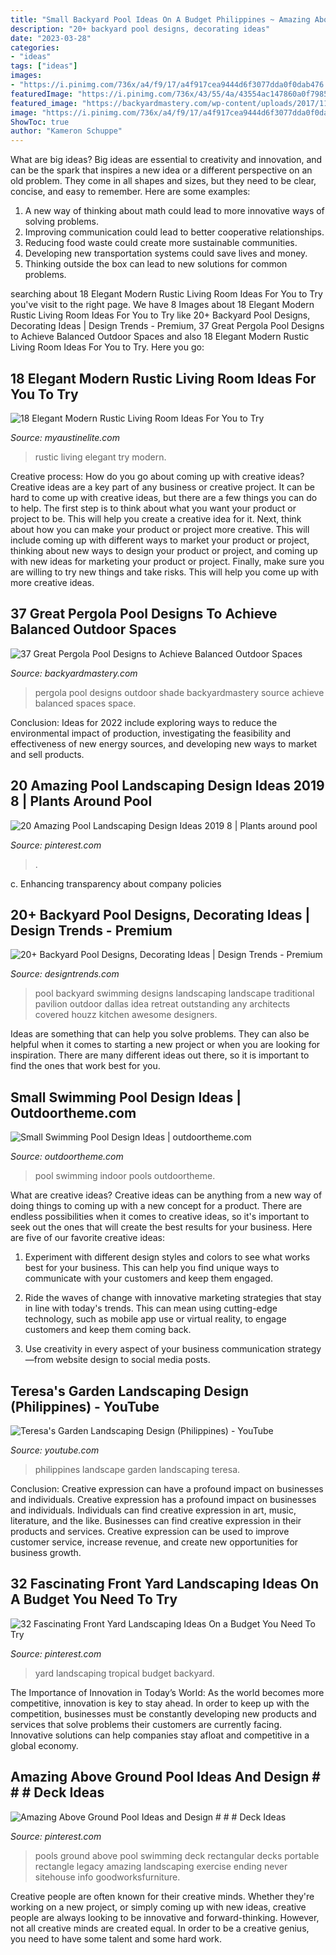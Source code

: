 ```yaml
---
title: "Small Backyard Pool Ideas On A Budget Philippines ~ Amazing Above Ground Pool Ideas And Design # # # Deck Ideas"
description: "20+ backyard pool designs, decorating ideas"
date: "2023-03-28"
categories:
- "ideas"
tags: ["ideas"]
images:
- "https://i.pinimg.com/736x/a4/f9/17/a4f917cea9444d6f3077dda0f0dab476.jpg"
featuredImage: "https://i.pinimg.com/736x/43/55/4a/43554ac147860a0f79853f63b1e16482.jpg"
featured_image: "https://backyardmastery.com/wp-content/uploads/2017/11/18-pergola-pool-designs.jpg"
image: "https://i.pinimg.com/736x/a4/f9/17/a4f917cea9444d6f3077dda0f0dab476.jpg"
ShowToc: true
author: "Kameron Schuppe"
---
```



What are big ideas?
Big ideas are essential to creativity and innovation, and can be the spark that inspires a new idea or a different perspective on an old problem. They come in all shapes and sizes, but they need to be clear, concise, and easy to remember. Here are some examples:
1. A new way of thinking about math could lead to more innovative ways of solving problems. 
2. Improving communication could lead to better cooperative relationships. 
3. Reducing food waste could create more sustainable communities. 
4. Developing new transportation systems could save lives and money. 
5. Thinking outside the box can lead to new solutions for common problems.

	

		
searching about 18 Elegant Modern Rustic Living Room Ideas For You to Try you've visit to the right page. We have 8 Images about 18 Elegant Modern Rustic Living Room Ideas For You to Try like 20+ Backyard Pool Designs, Decorating Ideas | Design Trends - Premium, 37 Great Pergola Pool Designs to Achieve Balanced Outdoor Spaces and also 18 Elegant Modern Rustic Living Room Ideas For You to Try. Here you go:
		
    
## 18 Elegant Modern Rustic Living Room Ideas For You To Try

<img loading=lazy src="https://www.myaustinelite.com/wp-content/uploads/2015/01/rustic-living-room-ideas-for-small-space.jpg" onerror="this.onerror=null;this.src='https://tse4.mm.bing.net/th?id=OIP.FnwgWjKFPOzwcjeADyf76AHaFm&amp;pid=15.1';" alt="18 Elegant Modern Rustic Living Room Ideas For You to Try">

_Source: myaustinelite.com_

>rustic living elegant try modern. 

	

Creative process: How do you go about coming up with creative ideas?
Creative ideas are a key part of any business or creative project. It can be hard to come up with creative ideas, but there are a few things you can do to help. The first step is to think about what you want your product or project to be. This will help you create a creative idea for it. Next, think about how you can make your product or project more creative. This will include coming up with different ways to market your product or project, thinking about new ways to design your product or project, and coming up with new ideas for marketing your product or project. Finally, make sure you are willing to try new things and take risks. This will help you come up with more creative ideas.

    
## 37 Great Pergola Pool Designs To Achieve Balanced Outdoor Spaces

<img loading=lazy src="https://backyardmastery.com/wp-content/uploads/2017/11/18-pergola-pool-designs.jpg" onerror="this.onerror=null;this.src='https://tse3.mm.bing.net/th?id=OIP.8j8IvbXs52Fz5m_9v6FaYgAAAA&amp;pid=15.1';" alt="37 Great Pergola Pool Designs to Achieve Balanced Outdoor Spaces">

_Source: backyardmastery.com_

>pergola pool designs outdoor shade backyardmastery source achieve balanced spaces space. 

	

Conclusion:
Ideas for 2022 include exploring ways to reduce the environmental impact of production, investigating the feasibility and effectiveness of new energy sources, and developing new ways to market and sell products.

    
## 20 Amazing Pool Landscaping Design Ideas 2019 8 | Plants Around Pool

<img loading=lazy src="https://i.pinimg.com/736x/a4/f9/17/a4f917cea9444d6f3077dda0f0dab476.jpg" onerror="this.onerror=null;this.src='https://tse1.mm.bing.net/th?id=OIP.zs7WqD7yyXkMtolcMv7E0QHaJ3&amp;pid=15.1';" alt="20 Amazing Pool Landscaping Design Ideas 2019 8 | Plants around pool">

_Source: pinterest.com_

>. 

	

c. Enhancing transparency about company policies 

    
## 20+ Backyard Pool Designs, Decorating Ideas | Design Trends - Premium

<img loading=lazy src="https://images.designtrends.com/wp-content/uploads/2016/01/09035145/Backyard-Pool-Landscaping-Ideas.jpg" onerror="this.onerror=null;this.src='https://tse4.mm.bing.net/th?id=OIP.SZF3dToedjPvqWXFrMwjBQHaFD&amp;pid=15.1';" alt="20+ Backyard Pool Designs, Decorating Ideas | Design Trends - Premium">

_Source: designtrends.com_

>pool backyard swimming designs landscaping landscape traditional pavilion outdoor dallas idea retreat outstanding any architects covered houzz kitchen awesome designers. 

	

Ideas are something that can help you solve problems. They can also be helpful when it comes to starting a new project or when you are looking for inspiration. There are many different ideas out there, so it is important to find the ones that work best for you.

    
## Small Swimming Pool Design Ideas | Outdoortheme.com

<img loading=lazy src="https://www.outdoortheme.com/wp-content/uploads/2015/03/Small-indoor-swimming-pool.jpg" onerror="this.onerror=null;this.src='https://tse2.mm.bing.net/th?id=OIP.Qg83tG42ZU5vpjSfC53hlAHaLJ&amp;pid=15.1';" alt="Small Swimming Pool Design Ideas | outdoortheme.com">

_Source: outdoortheme.com_

>pool swimming indoor pools outdoortheme. 

	

What are creative ideas?
Creative ideas can be anything from a new way of doing things to coming up with a new concept for a product. There are endless possibilities when it comes to creative ideas, so it's important to seek out the ones that will create the best results for your business. Here are five of our favorite creative ideas: 
1. Experiment with different design styles and colors to see what works best for your business. This can help you find unique ways to communicate with your customers and keep them engaged.

2. Ride the waves of change with innovative marketing strategies that stay in line with today's trends. This can mean using cutting-edge technology, such as mobile app use or virtual reality, to engage customers and keep them coming back. 

3. Use creativity in every aspect of your business communication strategy—from website design to social media posts.

    
## Teresa&#039;s Garden Landscaping Design (Philippines) - YouTube

<img loading=lazy src="http://i.ytimg.com/vi/YHH3mgNtKek/maxresdefault.jpg" onerror="this.onerror=null;this.src='https://tse4.mm.bing.net/th?id=OIP.Z2UW8ibRcGTzijZThS_cKAHaEK&amp;pid=15.1';" alt="Teresa&#039;s Garden Landscaping Design (Philippines) - YouTube">

_Source: youtube.com_

>philippines landscape garden landscaping teresa. 

	

Conclusion: Creative expression can have a profound impact on businesses and individuals.
Creative expression has a profound impact on businesses and individuals. Individuals can find creative expression in art, music, literature, and the like. Businesses can find creative expression in their products and services. Creative expression can be used to improve customer service, increase revenue, and create new opportunities for business growth.

    
## 32 Fascinating Front Yard Landscaping Ideas On A Budget You Need To Try

<img loading=lazy src="https://i.pinimg.com/736x/33/ff/9d/33ff9db7651db1a19439dbae1255981f.jpg" onerror="this.onerror=null;this.src='https://tse3.mm.bing.net/th?id=OIP.Dp_y5vgdB40A3vPdLpOuRAHaJ3&amp;pid=15.1';" alt="32 Fascinating Front Yard Landscaping Ideas On a Budget You Need To Try">

_Source: pinterest.com_

>yard landscaping tropical budget backyard. 

	

The Importance of Innovation in Today’s World:
As the world becomes more competitive, innovation is key to stay ahead. In order to keep up with the competition, businesses must be constantly developing new products and services that solve problems their customers are currently facing. Innovative solutions can help companies stay afloat and competitive in a global economy.

    
## Amazing Above Ground Pool Ideas And Design # # # Deck Ideas

<img loading=lazy src="https://i.pinimg.com/736x/43/55/4a/43554ac147860a0f79853f63b1e16482.jpg" onerror="this.onerror=null;this.src='https://tse4.mm.bing.net/th?id=OIP.NEwsqidUtGbOat1X72uO2QHaJ3&amp;pid=15.1';" alt="Amazing Above Ground Pool Ideas and Design # # # Deck Ideas">

_Source: pinterest.com_

>pools ground above pool swimming deck rectangular decks portable rectangle legacy amazing landscaping exercise ending never sitehouse info goodworksfurniture. 

	

Creative people are often known for their creative minds. Whether they're working on a new project, or simply coming up with new ideas, creative people are always looking to be innovative and forward-thinking. However, not all creative minds are created equal. In order to be a creative genius, you need to have some talent and some hard work.

